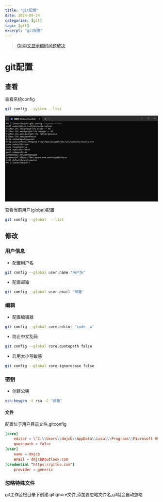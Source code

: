```yaml
---
title: "git配置"
date: 2024-09-24
categories: [git]
tags: [git]
excerpt: "git配置"
---
```


> [Git中文显示编码问题解决](https://cuiqingcai.com/9997.html)

# git配置

## 查看

查看系统config

```sh
git config --system --list
```

![](/assets/image/20241111_224143.jpg)

查看当前用户(global)配置

```sh
git config --global  --list
```

## 修改

### 用户信息

- 配置用户名

```sh
git config --global user.name "用户名"
```

- 配置邮箱

```sh
git config --global user.email "邮箱"
```

### 编辑

- 配置编辑器

```sh
git config --global core.editor "code -w"
```

- 防止中文乱码

```sh
git config --global core.quotepath false
```

- 启用大小写敏感

```sh
git config --global core.ignorecase false
```

### 密钥

- 创建公钥

```sh
ssh-keygen -t rsa -C "邮箱"
```

#### 文件

配置位于用户目录文件.gitconfig

```conf
[core]
	editor = \"C:\\Users\\dmjcb\\AppData\\Local\\Programs\\Microsoft VS Code\\bin\\code\" --wait
	quotepath = false
[user]
	name = dmjcb
	email = dmjcb@outlook.com
[credential "https://gitea.com"]
	provider = generic
```

### 忽略特殊文件

git工作区根目录下创建.gitignore文件,添加要忽略文件名,git就会自动忽略